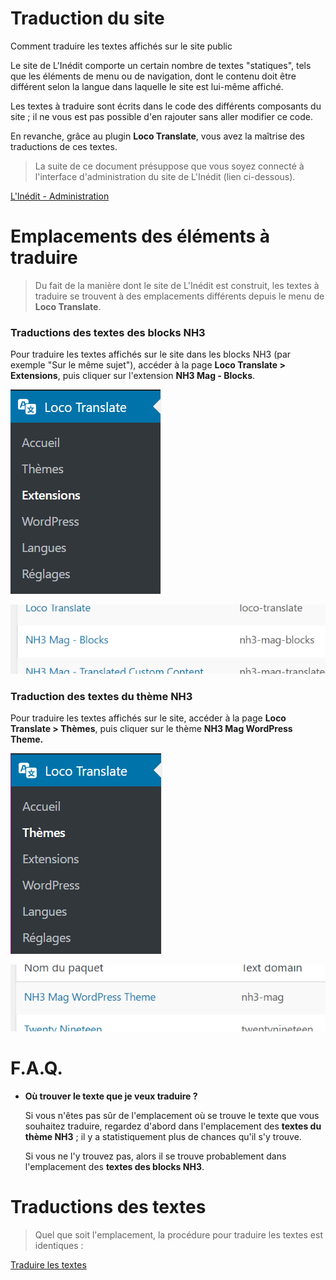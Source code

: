 # Traduction du site

Comment traduire les textes affichés sur le site public

Le site de L'Inédit comporte un certain nombre de textes "statiques", tels que les éléments de menu ou de navigation, dont le contenu doit être différent selon la langue dans laquelle le site est lui-même affiché.

Les textes à traduire sont écrits dans le code des différents composants du site ; il ne vous est pas possible d'en rajouter sans aller modifier ce code.

En revanche, grâce au plugin **Loco Translate**, vous avez la maîtrise des traductions de ces textes.

> La suite de ce document présuppose que vous soyez connecté à l'interface d'administration du site de L'Inédit (lien ci-dessous).

[L'Inédit - Administration](https://mag.notrehistoire.ch/wp-admin)

# Emplacements des éléments à traduire

> Du fait de la manière dont le site de L'Inédit est construit, les textes à traduire se trouvent à des emplacements différents depuis le menu de **Loco Translate**.

### Traductions des textes des blocks NH3

Pour traduire les textes affichés sur le site dans les blocks NH3 (par exemple "Sur le même sujet"), accéder à la page **Loco Translate > Extensions**, puis cliquer sur l'extension **NH3 Mag - Blocks**.

![](./img/loco-menu-plugin.png)

![](./img/plugin-link.png)

### Traduction des textes du thème NH3

Pour traduire les textes affichés sur le site, accéder à la page **Loco Translate > Thèmes**, puis cliquer sur le thème **NH3 Mag WordPress Theme.**

![](./img/loco-menu-theme.png)

![](./img/theme-link.png)

# F.A.Q.

- **Où trouver le texte que je veux traduire ?**

    Si vous n'êtes pas sûr de l'emplacement où se trouve le texte que vous souhaitez traduire, regardez d'abord dans l'emplacement des **textes du thème NH3** ; il y a statistiquement plus de chances qu'il s'y trouve.

    Si vous ne l'y trouvez pas, alors il se trouve probablement dans l'emplacement des **textes des blocks NH3**.

# Traductions des textes

> Quel que soit l'emplacement, la procédure pour traduire les textes est identiques :

[Traduire les textes](./translate-texts)
